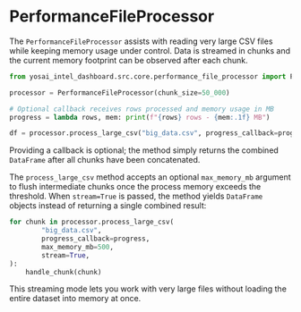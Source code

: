 # PerformanceFileProcessor

The `PerformanceFileProcessor` assists with reading very large CSV files
while keeping memory usage under control. Data is streamed in chunks and
the current memory footprint can be observed after each chunk.

```python
from yosai_intel_dashboard.src.core.performance_file_processor import PerformanceFileProcessor

processor = PerformanceFileProcessor(chunk_size=50_000)

# Optional callback receives rows processed and memory usage in MB
progress = lambda rows, mem: print(f"{rows} rows - {mem:.1f} MB")

df = processor.process_large_csv("big_data.csv", progress_callback=progress)
```

Providing a callback is optional; the method simply returns the combined
`DataFrame` after all chunks have been concatenated.

The `process_large_csv` method accepts an optional `max_memory_mb` argument to
flush intermediate chunks once the process memory exceeds the threshold.  When
``stream=True`` is passed, the method yields `DataFrame` objects instead of
returning a single combined result:

```python
for chunk in processor.process_large_csv(
        "big_data.csv",
        progress_callback=progress,
        max_memory_mb=500,
        stream=True,
):
    handle_chunk(chunk)
```

This streaming mode lets you work with very large files without loading the
entire dataset into memory at once.
